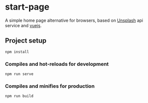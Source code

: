 # start-page

A simple home page alternative for browsers, based on [Unsplash](https://unsplash.com) api service and [vuejs](https://vuejs.org).

## Project setup
```
npm install
```

### Compiles and hot-reloads for development
```
npm run serve
```

### Compiles and minifies for production
```
npm run build
```
